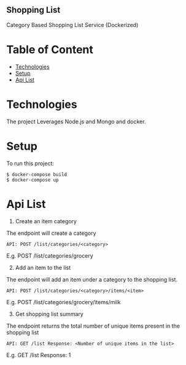 ## Shopping List
Category Based Shopping List Service (Dockerized)

# Table of Content
* [Technologies](#technologies)
* [Setup](#setup)
* [Api List](#api-list)

# Technologies
The project Leverages Node.js and Mongo and docker.

# Setup
To run this project:
```
$ docker-compose build
$ docker-compose up
```

# Api List
1. Create an item category

The endpoint will create a category
```
API: POST /list/categories/<category>
```
E.g. POST /list/categories/grocery

2. Add an item to the list

The endpoint will add an item under a category to the shopping list.
```
API: POST /list/categories/<category>/items/<item>
```
E.g. POST /list/categories/grocery/items/milk

3. Get shopping list summary

The endpoint returns the total number of unique items present in the shopping list
```
API: GET /list Response: <Number of unique items in the list>
```
E.g. GET /list Response: 1 
